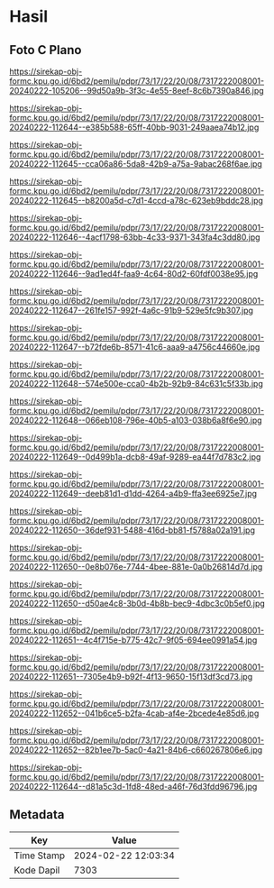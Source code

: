 # Hasil

## Foto C Plano

https://sirekap-obj-formc.kpu.go.id/6bd2/pemilu/pdpr/73/17/22/20/08/7317222008001-20240222-105206--99d50a9b-3f3c-4e55-8eef-8c6b7390a846.jpg

https://sirekap-obj-formc.kpu.go.id/6bd2/pemilu/pdpr/73/17/22/20/08/7317222008001-20240222-112644--e385b588-65ff-40bb-9031-249aaea74b12.jpg

https://sirekap-obj-formc.kpu.go.id/6bd2/pemilu/pdpr/73/17/22/20/08/7317222008001-20240222-112645--cca06a86-5da8-42b9-a75a-9abac268f6ae.jpg

https://sirekap-obj-formc.kpu.go.id/6bd2/pemilu/pdpr/73/17/22/20/08/7317222008001-20240222-112645--b8200a5d-c7d1-4ccd-a78c-623eb9bddc28.jpg

https://sirekap-obj-formc.kpu.go.id/6bd2/pemilu/pdpr/73/17/22/20/08/7317222008001-20240222-112646--4acf1798-63bb-4c33-9371-343fa4c3dd80.jpg

https://sirekap-obj-formc.kpu.go.id/6bd2/pemilu/pdpr/73/17/22/20/08/7317222008001-20240222-112646--9ad1ed4f-faa9-4c64-80d2-60fdf0038e95.jpg

https://sirekap-obj-formc.kpu.go.id/6bd2/pemilu/pdpr/73/17/22/20/08/7317222008001-20240222-112647--261fe157-992f-4a6c-91b9-529e5fc9b307.jpg

https://sirekap-obj-formc.kpu.go.id/6bd2/pemilu/pdpr/73/17/22/20/08/7317222008001-20240222-112647--b72fde6b-8571-41c6-aaa9-a4756c44660e.jpg

https://sirekap-obj-formc.kpu.go.id/6bd2/pemilu/pdpr/73/17/22/20/08/7317222008001-20240222-112648--574e500e-cca0-4b2b-92b9-84c631c5f33b.jpg

https://sirekap-obj-formc.kpu.go.id/6bd2/pemilu/pdpr/73/17/22/20/08/7317222008001-20240222-112648--066eb108-796e-40b5-a103-038b6a8f6e90.jpg

https://sirekap-obj-formc.kpu.go.id/6bd2/pemilu/pdpr/73/17/22/20/08/7317222008001-20240222-112649--0d499b1a-dcb8-49af-9289-ea44f7d783c2.jpg

https://sirekap-obj-formc.kpu.go.id/6bd2/pemilu/pdpr/73/17/22/20/08/7317222008001-20240222-112649--deeb81d1-d1dd-4264-a4b9-ffa3ee6925e7.jpg

https://sirekap-obj-formc.kpu.go.id/6bd2/pemilu/pdpr/73/17/22/20/08/7317222008001-20240222-112650--36def931-5488-416d-bb81-f5788a02a191.jpg

https://sirekap-obj-formc.kpu.go.id/6bd2/pemilu/pdpr/73/17/22/20/08/7317222008001-20240222-112650--0e8b076e-7744-4bee-881e-0a0b26814d7d.jpg

https://sirekap-obj-formc.kpu.go.id/6bd2/pemilu/pdpr/73/17/22/20/08/7317222008001-20240222-112650--d50ae4c8-3b0d-4b8b-bec9-4dbc3c0b5ef0.jpg

https://sirekap-obj-formc.kpu.go.id/6bd2/pemilu/pdpr/73/17/22/20/08/7317222008001-20240222-112651--4c4f715e-b775-42c7-9f05-694ee0991a54.jpg

https://sirekap-obj-formc.kpu.go.id/6bd2/pemilu/pdpr/73/17/22/20/08/7317222008001-20240222-112651--7305e4b9-b92f-4f13-9650-15f13df3cd73.jpg

https://sirekap-obj-formc.kpu.go.id/6bd2/pemilu/pdpr/73/17/22/20/08/7317222008001-20240222-112652--041b6ce5-b2fa-4cab-af4e-2bcede4e85d6.jpg

https://sirekap-obj-formc.kpu.go.id/6bd2/pemilu/pdpr/73/17/22/20/08/7317222008001-20240222-112652--82b1ee7b-5ac0-4a21-84b6-c660267806e6.jpg

https://sirekap-obj-formc.kpu.go.id/6bd2/pemilu/pdpr/73/17/22/20/08/7317222008001-20240222-112644--d81a5c3d-1fd8-48ed-a46f-76d3fdd96796.jpg


## Metadata

| Key        | Value               |
| ---------- | ------------------- |
| Time Stamp | 2024-02-22 12:03:34 |
| Kode Dapil | 7303                |



